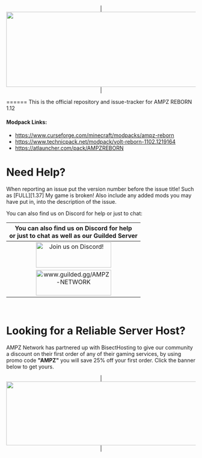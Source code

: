 <p align="center">
| <img src="https://www.bisecthosting.com/images/CF/AMPZ_Reborn/BH_AR_Header.png" alt="Get your server today!"  width="1920" height="200"></a>|
</p>
======
This is the official repository and issue-tracker for AMPZ REBORN 1.12
    
#### Modpack Links: 
+ https://www.curseforge.com/minecraft/modpacks/ampz-reborn 
+ https://www.technicpack.net/modpack/volt-reborn-1102.1219164  
+ https://atlauncher.com/pack/AMPZREBORN  
  
Need Help?
======
When reporting an issue put the version number before the issue title! Such as [FULL][1.37] My game is broken! Also include any added mods you may have put in, into the description of the issue. 
 
You can also find us on Discord for help or just to chat:   
  
|You can also find us on Discord for help<br>or just to chat as well as our Guilded Server|
|:------------:|
|<a href="https://discord.gg/enrpMDd"><img src="https://discordapp.com/assets/fc0b01fe10a0b8c602fb0106d8189d9b.png" alt="Join us on Discord!"  width="200" height="68"></a>|
|<a href="https://www.guilded.gg/AMPZ-NETWORK"><img src="https://i.imgur.com/YQ9B9Eg.png" alt="www.guilded.gg/AMPZ-NETWORK"  width="200" height="68"></a>|
<br>

Looking for a Reliable Server Host?
======
AMPZ Network has partnered up with BisectHosting to give our community a discount on their first order of any of their gaming services, by using promo code **"AMPZ"** you will save 25% off your first order. Click the banner below to get yours. 

<p align="center">
| <a href="https://bisecthosting.com/AMPZ"><img src="https://www.bisecthosting.com/images/CF/AMPZ_Reborn/BH_AR_PromoCard.png" alt="Get your server today!"  width="1920" height="170"></a>|
</p>
